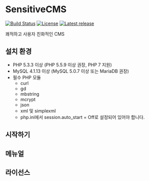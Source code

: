 # SensitiveCMS

[![Build Status](https://travis-ci.org/smaker/sensitivecms.svg?branch=master)](https://travis-ci.org/smaker/sensitivecms)
[![License](http://img.shields.io/badge/license-GNU%20LGPL-brightgreen.svg)](http://www.gnu.org/licenses/gpl.html)
[![Latest release](http://img.shields.io/github/release/smaker/sensitivecms.svg)](https://github.com/smaker/sensitivecms/releases)

쾌적하고 사용자 친화적인 CMS

## 설치 환경
- PHP 5.3.3 이상 (PHP 5.5.9 이상 권장, PHP 7 지원)
- MySQL 4.1.13 이상 (MySQL 5.0.7 이상 또는 MariaDB 권장)
- 필수 PHP 모듈
  - curl
  - gd
  - mbstring
  - mcrypt
  - json
  - xml 및 simplexml
  - php.ini에서 session.auto_start = Off로 설정되어 있어야 합니다.

## 시작하기

## 메뉴얼

## 라이선스

